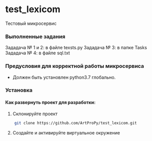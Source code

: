 # test_lexicom
Тестовый микросервис

### Выполненные задания

Зададача № 1 и 2: в файле texsts.py
Зададача № 3: в папке Tasks
Зададача № 4: в файле sql.txt

### Предусловия для корректной работы микросервиса

* Должен быть установлен python3.7 глобально.

### Установка
#### Как развернуть проект для разработки:

1. Склонируйте проект
```bash
    git clone https://github.com/ArtProPy/test_lexicom.git
```
2. Создайте и активируйте виртуальное окружение
